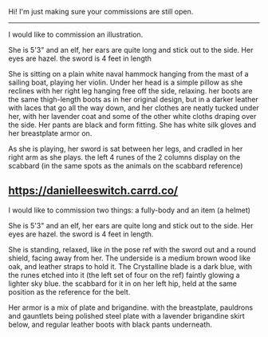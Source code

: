 Hi! I'm just making sure your commissions are still open.

----

I would like to commission an illustration.

She is 5'3" and an elf, her ears are quite long and stick out to the side. Her eyes are hazel. the sword is 4 feet in length

She is sitting on a plain white naval hammock hanging from the mast of a sailing boat, playing her violin. Under her head is a simple pillow as she reclines with her right leg hanging free off the side, relaxing. her boots are the same thigh-length boots as in her original design, but in a darker leather with laces that go all the way down, and her clothes are neatly tucked under her, with her lavender coat and some of the other white cloths draping over the side. Her pants are black and form fitting. She has white silk gloves and her breastplate armor on.

As she is playing, her sword is sat between her legs, and cradled in her right arm as she plays. the left 4 runes of the 2 columns display on the scabbard (in the same spots as the animals on the scabbard reference)

https://danielleeswitch.carrd.co/
----

I would like to commission two things: a fully-body and an item (a helmet)

She is 5'3" and an elf, her ears are quite long and stick out to the side. Her eyes are hazel. the sword is 4 feet in length.

She is standing, relaxed, like in the pose ref with the sword out and a round shield, facing away from her. The underside is a medium brown wood like oak, and leather straps to hold it. The Crystalline blade is a dark blue, with the runes etched into it (the left set of four on the ref) faintly glowing a lighter sky blue. the scabbard for it in on her left hip, held at the same position as the reference for the belt.

Her armor is a mix of plate and brigandine. with the breastplate, pauldrons and gauntlets being polished steel plate with a lavender brigandine skirt below, and regular leather boots with black pants underneath.